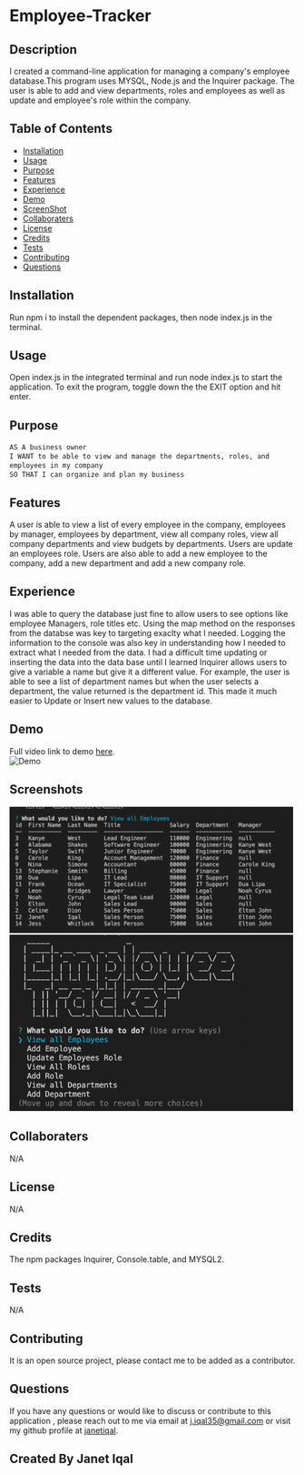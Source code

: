 # Employee-Tracker

## Description
I created a command-line application for managing a company's employee database.This program uses MYSQL, Node.js and the Inquirer package. The user is able to add and view departments, roles and employees as well as update and employee's role within the company. 
## Table of Contents
- [Installation](#installation)
- [Usage](#usage)
- [Purpose](#purpose)
- [Features](#features)
- [Experience](#experience)
- [Demo](#demo)
- [ScreenShot](#screenshots)
- [Collaboraters](#collaboraters)
- [License](#license)
- [Credits](#credits)
- [Tests](#tests)
- [Contributing](#contributing)
- [Questions](#questions)
## Installation
Run npm i to install the dependent packages, then node index.js in the terminal.
## Usage
Open index.js in the integrated terminal and run node index.js to start the application. To exit the program, toggle down the the EXIT option and hit enter.
## Purpose
```
AS A business owner
I WANT to be able to view and manage the departments, roles, and employees in my company
SO THAT I can organize and plan my business
```
## Features
A user is able to view a list of every employee in the company, employees by manager, employees by department, view all company roles, view all company departments and view budgets by departments. Users are  update an employees role. Users are also able to add a new employee to the company, add a new department and add a new company role. 
## Experience
I was able to query the database just fine to allow users to see options like employee Managers, role titles etc. Using the map method on the responses from the databse was key to targeting exaclty what I needed. Logging the information to the console was also key in understanding how I needed to extract what I needed from the data. I had a difficult time updating or inserting the data into the data base until I learned Inquirer allows users to give a variable a name but give it a different value. For example, the user is able to see a list of department names but when the user selects a department, the value returned is the department id. This made it much easier to Update or Insert new values to the database. 
## Demo
Full video link to demo [here](https://drive.google.com/file/d/1lsDQfH1z14tTmk58cnVdslAOiplH_YND/view?usp=sharing). </br>
![Demo](./images/Demo.gif)
## Screenshots
<img width= "500px" src="./images/employeetable.png" alt="screenshot of employee table"/> </br>
<img width= "500px" src="./images/options.png" alt="screenshot of options list"/>
## Collaboraters
N/A
## License
N/A
## Credits
The npm packages Inquirer, Console.table, and MYSQL2.
## Tests
  N/A
## Contributing 
  It is an open source project, please contact me to be added as a contributor.
## Questions
  If you have any questions or would like to discuss or contribute to this application , please reach out to me via email at [j.iqal35@gmail.com](mailto:j.iqal35@gmail.com) or visit my github profile at [janetiqal](http://www.github.com/janetiqal).
## Created By Janet Iqal
